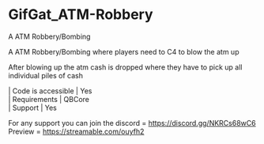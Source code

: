 # GifGat_ATM-Robbery
A ATM Robbery/Bombing

A ATM Robbery/Bombing where players need to C4 to blow the atm up 

After blowing up the atm cash is dropped where they have to pick up all individual piles of cash

| Code is accessible       | Yes             
| Requirements                | QBCore      
| Support                          | Yes             

For any support you can join the discord = https://discord.gg/NKRCs68wC6
Preview = https://streamable.com/ouyfh2

